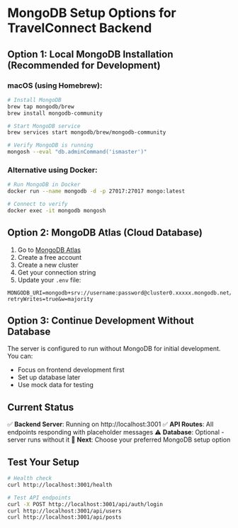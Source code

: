 # MongoDB Setup Options for TravelConnect Backend

## Option 1: Local MongoDB Installation (Recommended for Development)

### macOS (using Homebrew):
```bash
# Install MongoDB
brew tap mongodb/brew
brew install mongodb-community

# Start MongoDB service
brew services start mongodb/brew/mongodb-community

# Verify MongoDB is running
mongosh --eval "db.adminCommand('ismaster')"
```

### Alternative using Docker:
```bash
# Run MongoDB in Docker
docker run --name mongodb -d -p 27017:27017 mongo:latest

# Connect to verify
docker exec -it mongodb mongosh
```

## Option 2: MongoDB Atlas (Cloud Database)

1. Go to [MongoDB Atlas](https://www.mongodb.com/cloud/atlas)
2. Create a free account
3. Create a new cluster
4. Get your connection string
5. Update your `.env` file:

```env
MONGODB_URI=mongodb+srv://username:password@cluster0.xxxxx.mongodb.net/travelconnect?retryWrites=true&w=majority
```

## Option 3: Continue Development Without Database

The server is configured to run without MongoDB for initial development. You can:
- Focus on frontend development first
- Set up database later
- Use mock data for testing

## Current Status

✅ **Backend Server**: Running on http://localhost:3001
✅ **API Routes**: All endpoints responding with placeholder messages
⚠️ **Database**: Optional - server runs without it
🔄 **Next**: Choose your preferred MongoDB setup option

## Test Your Setup

```bash
# Health check
curl http://localhost:3001/health

# Test API endpoints
curl -X POST http://localhost:3001/api/auth/login
curl http://localhost:3001/api/users
curl http://localhost:3001/api/posts
```
